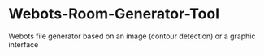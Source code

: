 # Webots-Room-Generator-Tool
Webots file generator based on an image (contour detection) or a graphic interface
